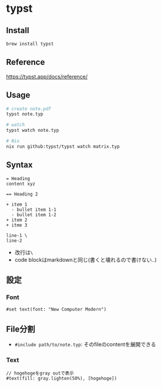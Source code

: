 # typst

## Install

```sh
brew install typst
```


## Reference

https://typst.app/docs/reference/


## Usage

```sh
# create note.pdf
typst note.typ 

# watch
typst watch note.typ

# Nix
nix run github:typst/typst watch matrix.typ
```

## Syntax

```
= Heading
content xyz

== Heading 2

+ item 1
  - bullet item 1-1
  - bullet item 1-2
+ item 2
+ itme 3

line-1 \
line-2
```

* 改行は`\`
* code blockはmarkdownと同じ(書くと壊れるので書けない..)

## 設定

### Font

```
#set text(font: "New Computer Modern")

```

## File分割

* `#include path/to/note.typ`: そのfileのcontentを展開できる

### Text

```typst
// hogehogeをgray outで表示
#text(fill: gray.lighten(50%), [hogehoge])
```
